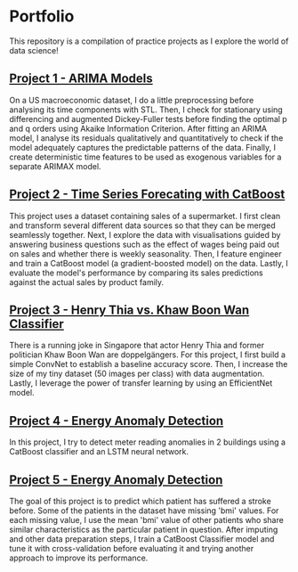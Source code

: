 # Portfolio
This repository is a compilation of practice projects as I explore the world of data science!

## [Project 1 - ARIMA Models](https://github.com/darreleng/portfolio/blob/main/macrodata_arima.ipynb)
On a US macroeconomic dataset, I do a little preprocessing before analysing its time components with STL. Then, I check for stationary using differencing and augmented Dickey-Fuller tests before finding the optimal p and q orders using Akaike Information Criterion. After fitting an ARIMA model, I analyse its residuals qualitatively and quantitatively to check if the model adequately captures the predictable patterns of the data. Finally, I create deterministic time features to be used as exogenous variables for a separate ARIMAX model. 

## [Project 2 - Time Series Forecating with CatBoost](https://github.com/darreleng/portfolio/blob/main/supermarketsales_catboost.ipynb)
This project uses a dataset containing sales of a supermarket. I first clean and transform several different data sources so that they can be merged seamlessly together. Next, I explore the data with visualisations guided by answering business questions such as the effect of wages being paid out on sales and whether there is weekly seasonality. Then, I feature engineer and train a CatBoost model (a gradient-boosted model) on the data. Lastly, I evaluate the model's performance by comparing its sales predictions against the actual sales by product family.

## [Project 3 - Henry Thia vs. Khaw Boon Wan Classifier](https://github.com/darreleng/portfolio/blob/main/thia_khaw_classification.ipynb)
There is a running joke in Singapore that actor Henry Thia and former politician Khaw Boon Wan are doppelgängers. For this project, I first build a simple ConvNet to establish a baseline accuracy score. Then, I increase the size of my tiny dataset (50 images per class) with data augmentation. Lastly, I leverage the power of transfer learning by using an EfficientNet model.

## [Project 4 - Energy Anomaly Detection](https://github.com/darreleng/portfolio/blob/main/energy_anomaly_detection.ipynb)
In this project, I try to detect meter reading anomalies in 2 buildings using a CatBoost classifier and an LSTM neural network.

## [Project 5 - Energy Anomaly Detection](https://github.com/darreleng/portfolio/blob/main/stroke_predictions.ipynb)
The goal of this project is to predict which patient has suffered a stroke before. Some of the patients in the dataset have missing 'bmi' values. For each missing value, I use the mean 'bmi' value of other patients who share similar characteristics as the particular patient in question. After imputing and other data preparation steps, I train a CatBoost Classifier model and tune it with cross-validation before evaluating it and trying another approach to improve its performance.
